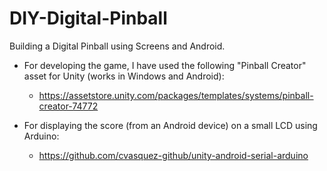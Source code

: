 # DIY-Digital-Pinball
Building a Digital Pinball using Screens and Android.

- For developing the game, I have used the following "Pinball Creator" asset for Unity (works in Windows and Android):
  - https://assetstore.unity.com/packages/templates/systems/pinball-creator-74772

- For displaying the score (from an Android device) on a small LCD using Arduino:
  - https://github.com/cvasquez-github/unity-android-serial-arduino
